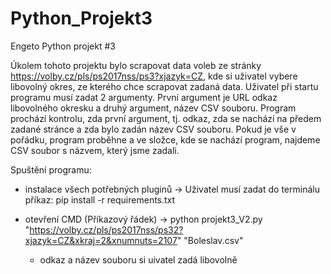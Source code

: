 # Python_Projekt3
Engeto Python projekt #3

Úkolem tohoto projektu bylo scrapovat data voleb ze stránky https://volby.cz/pls/ps2017nss/ps3?xjazyk=CZ, kde si uživatel vybere libovolný okres, ze kterého chce scrapovat zadaná data.
Uživatel při startu programu musí zadat 2 argumenty. První argument je URL odkaz libovolného okresku a druhý argument, název CSV souboru. Program prochází kontrolu, zda první argument, tj. odkaz, zda se nachází na předem zadané stránce a zda bylo zadán název CSV souboru. Pokud je vše v pořádku, program proběhne a ve složce, kde se nachází program, najdeme CSV soubor s názvem, který jsme zadali.

Spuštění programu:
- instalace všech potřebných pluginů
-> Uživatel musí zadat do terminálu příkaz: pip install -r requirements.txt

- otevření CMD (Příkazový řádek)
-> python projekt3_V2.py "https://volby.cz/pls/ps2017nss/ps32?xjazyk=CZ&xkraj=2&xnumnuts=2107" "Boleslav.csv"
  - odkaz a název souboru si uivatel zadá libovolně
